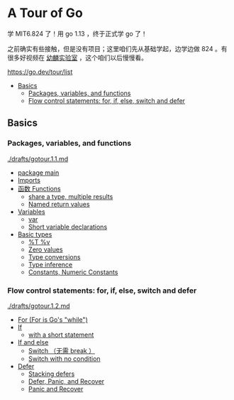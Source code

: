 # A Tour of Go

学 MIT6.824 了！用 go 1.13 ，终于正式学 go 了！

之前确实有些接触，但是没有项目；这里咱们先从基础学起，边学边做 824 。有很多好视频在 [幼麟实验室](https://space.bilibili.com/567195437) ，这个咱们以后慢慢看。

https://go.dev/tour/list


<!-- @import "[TOC]" {cmd="toc" depthFrom=2 depthTo=6 orderedList=false} -->

<!-- code_chunk_output -->

- [Basics](#basics)
  - [Packages, variables, and functions](#packages-variables-and-functions)
  - [Flow control statements: for, if, else, switch and defer](#flow-control-statements-for-if-else-switch-and-defer)

<!-- /code_chunk_output -->

## Basics

### Packages, variables, and functions

[./drafts/gotour.1.1.md](./drafts/gotour.1.1.md)
- [package main](./drafts/gotour.1.1.md#package-main)
- [Imports](./drafts/gotour.1.1.md#imports)
- [函数 Functions](./drafts/gotour.1.1.md#函数-functions)
  - [share a type, multiple results](./drafts/gotour.1.1.md#share-a-type-multiple-results)
  - [Named return values](./drafts/gotour.1.1.md#named-return-values)
- [Variables](./drafts/gotour.1.1.md#variables)
  - [var](./drafts/gotour.1.1.md#var)
  - [Short variable declarations](./drafts/gotour.1.1.md#short-variable-declarations)
- [Basic types](./drafts/gotour.1.1.md#basic-types)
  - [%T %v](./drafts/gotour.1.1.md#t-v)
  - [Zero values](./drafts/gotour.1.1.md#zero-values)
  - [Type conversions](./drafts/gotour.1.1.md#type-conversions)
  - [Type inference](./drafts/gotour.1.1.md#type-inference)
  - [Constants, Numeric Constants](./drafts/gotour.1.1.md#constants-numeric-constants)

### Flow control statements: for, if, else, switch and defer

[./drafts/gotour.1.2.md](./drafts/gotour.1.2.md)

- [For (For is Go's "while")](./drafts/gotour.1.2.md#for-for-is-gos-while)
- [If](./drafts/gotour.1.2.md#if)
  - [with a short statement](./drafts/gotour.1.2.md#with-a-short-statement)
- [If and else](./drafts/gotour.1.2.md#if-and-else)
  - [Switch （无需 break ）](./drafts/gotour.1.2.md#switch-无需-break)
  - [Switch with no condition](./drafts/gotour.1.2.md#switch-with-no-condition)
- [Defer](./drafts/gotour.1.2.md#defer)
  - [Stacking defers](./drafts/gotour.1.2.md#stacking-defers)
  - [Defer, Panic, and Recover](./drafts/gotour.1.2.md#defer-panic-and-recover)
  - [Panic and Recover](./drafts/gotour.1.2.md#panic-and-recover)

